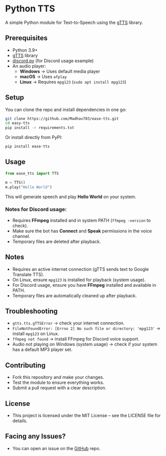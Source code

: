 # Python TTS  

A simple Python module for Text-to-Speech using the [gTTS](https://pypi.org/project/gTTS/) library.  

## Prerequisites  

- Python 3.9+  
- [gTTS](https://pypi.org/project/gTTS/) library  
- [discord.py](https://pypi.org/project/discord.py/) (for Discord usage example)  
- An audio player:  
  - **Windows** → Uses default media player  
  - **macOS** → Uses `afplay`  
  - **Linux** → Requires `mpg123` (`sudo apt install mpg123`)  

## Setup  

You can clone the repo and install dependencies in one go:  

```bash
git clone https://github.com/Madhav703/ease-tts.git
cd easy-tts
pip install -r requirements.txt
```

Or install directly from PyPI:  

```bash
pip install ease-tts
```

## Usage  

```python
from ease_tts import TTS

m = TTS()
m.play("Hello World")
```

This will generate speech and play **Hello World** on your system.  

### Notes for Discord usage:
- Requires **FFmpeg** installed and in system PATH (`ffmpeg -version` to check).  
- Make sure the bot has **Connect** and **Speak** permissions in the voice channel.  
- Temporary files are deleted after playback.  

## Notes  

- Requires an active internet connection (gTTS sends text to Google Translate TTS).  
- On Linux, ensure `mpg123` is installed for playback (system usage).  
- For Discord usage, ensure you have **FFmpeg** installed and available in PATH.  
- Temporary files are automatically cleaned up after playback.  

## Troubleshooting  

- `gtts.tts.gTTSError` → check your internet connection.  
- `FileNotFoundError: [Errno 2] No such file or directory: 'mpg123'` → install `mpg123` on Linux.  
- `ffmpeg not found` → install FFmpeg for Discord voice support.  
- Audio not playing on Windows (system usage) → check if your system has a default MP3 player set.  

## Contributing  

- Fork this repository and make your changes.  
- Test the module to ensure everything works.  
- Submit a pull request with a clear description.  

## License  

- This project is licensed under the MIT License – see the LICENSE file for details.  

## Facing any Issues?  

- You can open an issue on the [GitHub](https://github.com/Madhav703/python-tts/issues) repo.  
